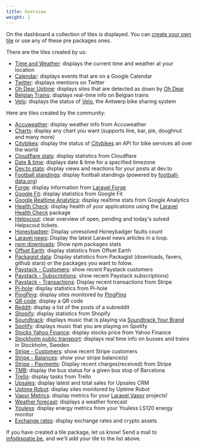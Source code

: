 ```yaml
---
title: Overview
weight: 1
---
```


On the dashboard a collection of tiles is displayed. You can [create your own tile](/docs/laravel-dashboard/v2/adding-tiles/creating-your-own-tile) or use any of these pre packages ones.

There are the tiles created by us:

- [Time and Weather](/docs/laravel-dashboard/v2/adding-tiles/time-weather): displays the current time and weather at your location
- [Calendar](/docs/laravel-dashboard/v2/adding-tiles/google-calendar): displays events that are on a Google Calendar
- [Twitter](/docs/laravel-dashboard/v2/adding-tiles/twitter-tile): displays mentions on Twitter
- [Oh Dear Uptime](/docs/laravel-dashboard/v2/adding-tiles/oh-dear-uptime): displays sites that are detected as down by [Oh Dear](https://ohdear.app)
- [Belgian Trains](/docs/laravel-dashboard/v2/adding-tiles/belgian-trains): displays real-time info on Belgian trains
- [Velo](/docs/laravel-dashboard/v2/adding-tiles/velo): displays the status of [Velo](https://www.velo-antwerpen.be/en), the Antwerp bike sharing system

Here are tiles created by the community:

- [Accuweather](https://github.com/marcusmyers/laravel-dashboard-accuweather-tile): display weather info from Accuweather
- [Charts](https://github.com/fidum/laravel-dashboard-chart-tile): display any chart you want (supports line, bar, pie, doughnut and many more)
- [Citybikes](https://github.com/Astrotomic/laravel-dashboard-citybikes-tile): display the status of [Citybikes](https://citybik.es) an API for bike services all over the world
- [Cloudflare stats](https://github.com/owenvoke/laravel-dashboard-cloudflare-stats-tile): display statistics from Cloudflare
- [Date & time](https://github.com/solitweb/laravel-dashboard-date-time-tile): displays date & time for a specified timezone
- [Dev.to stats](https://github.com/Hi-Folks/laravel-dashboard-devto-tile): display views and reactions for your posts at dev.to
- [Football standings](https://github.com/kayschima/laravel-dashboard-footballdata-standings-tile): display football standings (powered by [football-data.org](https://football-data.org))
- [Forge](https://github.com/aglipanci/laravel-dashboard-forge-tile): display information from [Laravel Forge](https://forge.laravel.com)
- [Google Fit](https://github.com/owenvoke/laravel-dashboard-google-fit-tile): display statistics from Google Fit
- [Google Realtime Analytics](https://github.com/ingoldsby/laravel-dashboard-google-analytics-realtime-tile): display realtime stats from Google Analytics
- [Health Check](https://github.com/tylerwoonton/laravel-dashboard-health-check-tile): display health of your applications using the [Laravel Health Check](https://github.com/ukfast/laravel-health-check) package
- [Helpscout](https://github.com/creacoon/laravel-dashboard-helpscout-tile): clear overview of open, pending and today's solved Helpscout tickets.
- [Honeybadger](https://github.com/DevLabor/laravel-dashboard-honeybadger-tile): Display unresolved Honeybadger faults count
- [Laravel news](https://github.com/dietercoopman/laravel-dashboard-laravelnews-tile): Display the latest Laravel news articles in a loop.
- [npm downloads](https://github.com/skydiver/laravel-dashboard-npm): Show npm packages stats
- [Offset Earth](https://github.com/owenvoke/laravel-dashboard-offset-earth-tile): display statistics from Offset Earth
- [Packagist data](https://packagist.org/packages/tjvb/laravel-dashboard-packagist-tile): Display statistics from Packagist (downloads, favers, github stars) or the packages you want to folow.
- [Paystack - Customers](https://github.com/digikraaft/laravel-dashboard-paystack-customers-tile): show recent Paystack customers
- [Paystack - Subscriptions](https://github.com/digikraaft/laravel-dashboard-paystack-subscriptions-tile): show recent Paystack subscriptions)
- [Paystack - Transactions](https://github.com/digikraaft/laravel-dashboard-paystack-transactions-tile): Display recent transactions from Stripe
- [Pi-hole](https://github.com/owenvoke/laravel-dashboard-pihole-tile): display statistics from Pi-hole
- [PingPing](https://github.com/Astrotomic/laravel-dashboard-pingping-tile): display sites monitored by [PingPing](https://pingping.io)
- [QR code](https://github.com/solitweb/laravel-dashboard-qr-code-tile): display a QR code
- [Reddit](https://github.com/jeop10/laravel-dashboard-reddit-tile): display a list of the posts of a subreddit
- [Shopify](https://github.com/ingoldsby/laravel-dashboard-shopify-tile): display statistics from Shopify
- [Soundtrack](https://github.com/solitweb/laravel-dashboard-soundtrack-tile): displays music that is playing via [Soundtrack Your Brand](https://www.soundtrackyourbrand.com/)
- [Spotify](https://github.com/ashbakernz/laravel-dashboard-spotify-tile): displays music that you are playing on Spotify 
- [Stocks Yahoo Finance](https://github.com/vitorhugoro1/laravel-dashboard-stocks-tile): display stocks price from Yahoo Finance
- [Stockholm public transport](https://github.com/robbens/laravel-dashboard-sl): displays real time info on busses and trains in Stockholm, Sweden
- [Stripe - Customers](https://github.com/digikraaft/laravel-dashboard-stripe-customers-tile): show recent Stripe customers
- [Stripe - Balances](https://github.com/digikraaft/laravel-dashboard-stripe-balances-tile): show your stripe balance(s)
- [Stripe - Payments](https://github.com/digikraaft/laravel-dashboard-stripe-payments-tile): Display recent charges(received) from Stripe
- [TMB](https://github.com/dustycodecorp/laravel-dashboard-tmb-tile): display the bus status for a given bus stop of Barcelona
- [Trello](https://github.com/tkaratug/laravel-dashboard-trello-tile): display tasks from Trello
- [Upsales](https://github.com/robbens/laravel-dashboard-upsales): display latest and total sales for Upsales CRM
- [Uptime Robot](https://github.com/VineVax/laravel-dashboard-uptime-robot-tile): display sites monitored by Uptime Robot
- [Vapor Metrics](https://github.com/fidum/laravel-dashboard-vapor-metrics-tile): display metrics for your [Laravel Vapor](https://vapor.laravel.com) projects!
- [Weather forecast](https://github.com/solitweb/laravel-dashboard-weather-forecast-tile): displays a weather forecast
- [Youless](https://github.com/Xibel/laravel-dashboard-youless-tile): display energy metrics from your Youless LS120 energy monitor
- [Exchange rates](https://github.com/VictorAvelar/laravel-dashboard-exchange-rates-tile): display exchange rates and crypto assets

If you have created a tile package, let us know! Send a mail to info@spatie.be, and we'll add your tile to the list above.
